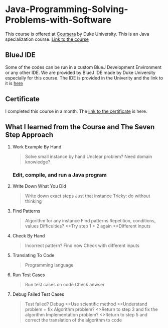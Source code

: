 # Java-Programming-Solving-Problems-with-Software

This course is offered at [Coursera](https://www.coursera.org/in) by Duke University.
This is an Java specialization course. [Link to the course](https://www.coursera.org/learn/java-programming/home/welcome)

## BlueJ IDE 
Some of the codes can be run in a custom BlueJ Development Environment or any other IDE. We are provided by BlueJ IDE made by Duke University especially for this course. The IDE is provided in the Univerity and the link to it is [here](https://www.dukelearntoprogram.com//downloads/bluej.php?course=2)

## Certificate
I completed this course in a month. The [link to the certificate](https://drive.google.com/file/d/1CN7wRiHNkIGu2MsJLriEV3KF7hh_uTxe/view) is here.

## What I learned from the Course and The Seven Step Approach
1. Work Example By Hand
    >Solve small instance by hand
    >Unclear problem?
    >Need domain knowledge?
   ### Edit, compile, and run a Java program
2. Write Down What You Did
    >Write down exact steps
    >Just that instance
    >Tricky: do without thinking
3. Find Patterns
    >Algorithm for any instance
    >Find patterns
    >Repetition, conditions, values
    >Difficulties?
        <>Try step 1 + 2 again
        <>Different inputs
4. Check By Hand
    >Incorrect pattern? Find now
    >Check with different inputs
5. Translating To Code
    >Programming language
6. Run Test Cases
    >Run test cases on code
    >Check anwser
7. Debug Failed Test Cases
    >Test failed? Debug
      <>Use scientific method
      <>Understand problem + fix
    >Algorithm problem?
      <>Return to step 3 and fix the algorithm
    >Implementation problem?
      <>Return to step 5 and correct the translation of the algorithm to code
